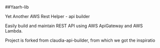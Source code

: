 ##Yaarh-lib

Yet Another AWS Rest Helper - api builder

Easily build and maintain REST API using AWS ApiGateway and AWS Lambda.

Project is forked from claudia-api-builder, from which we got the inspiratio
